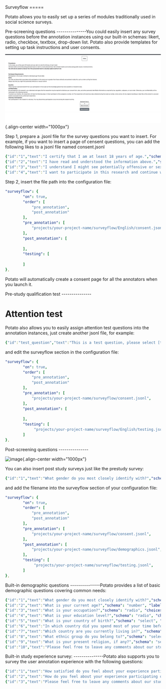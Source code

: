 Surveyflow =====

Potato allows you to easily set up a series of modules traditionally
used in social science surveys.

Pre-screening questions \-\-\-\-\-\-\-\-\-\-\-\-\-\--You could easily
insert any survey questions before the annotation instances using our
built-in schemas: likert, radio, checkbox, textbox, drop-down list.
Potato also provide templates for setting up task instructions and user
consents.

![image](img/screenshots/prescreening_questions.gif){.align-center
width="1000px"}

Step 1, prepare a .jsonl file for the survey questions you want to
insert. For example, if you want to insert a page of censent questions,
you can add the following likes to a jsonl file named consent.jsonl

``` YAML
{"id":"1","text":"I certify that I am at least 18 years of age.","schema": "radio", "choices": ["I agree", "I disagree"], "label_requirement": {"right_label":["I agree"]}}
{"id":"2","text":"I have read and understood the information above.","schema": "radio", "choices": ["Yes", "No"], "label_requirement": {"right_label":["Yes"]}}
{"id":"3","text":"I understand I might see potentially offensive or sexual content.","schema": "radio", "choices": ["Yes", "No"], "label_requirement": {"right_label":["Yes"]}}
{"id":"4","text":"I want to participate in this research and continue with the study.","schema": "radio", "choices": ["Yes", "No"], "label_requirement": {"right_label":["Yes"]}}
```

Step 2, insert the file path into the configuration file:

``` YAML
"surveyflow": {
        "on": true,
        "order": [
            "pre_annotation",
            "post_annotation"
        ],
        "pre_annotation": [
            "projects/your-project-name/surveyflow/English/consent.jsonl",
        ],
        "post_annotation": [

        ],
        "testing": [

        ]
},
```

Potato will automatically create a consent page for all the annotators
when you launch it.

Pre-study qualification test \-\-\-\-\-\-\-\-\-\-\-\-\-\--

# Attention test

Potato also allows you to easily assign attention test questions into
the annotation instances, just create another jsonl file, for example:

``` YAML
{"id":"test_question","text":"This is a test question, please select [test_question_choice].", "choices": ["1", "2", "3", "4", "5"]}
```

and edit the surveyflow section in the configuration file:

``` YAML
"surveyflow": {
        "on": true,
        "order": [
            "pre_annotation",
            "post_annotation"
        ],
        "pre_annotation": [
            "projects/your-project-name/surveyflow/consent.jsonl",
        ],
        "post_annotation": [

        ],
        "testing": [
             "projects/your-project-name/surveyflow/English/testing.jsonl",
        ]
},
```

Post-screening questions \-\-\-\-\-\-\-\-\-\-\-\-\-\--

![image](img/screenshots/postscreening_questions.gif){.align-center
width="1000px"}

You can also insert post study surveys just like the prestudy survey:

``` YAML
{"id":"1","text":"What gender do you most closely identify with?","schema": "radio", "choices": ["Male", "Female", "Non-binary"], "label_requirement": {"required":true}}
```

and add the filename into the surveyflow section of your configuration
file:

``` YAML
"surveyflow": {
        "on": true,
        "order": [
            "pre_annotation",
            "post_annotation"
        ],
        "pre_annotation": [
            "projects/your-project-name/surveyflow/consent.jsonl",
        ],
        "post_annotation": [
            "projects/your-project-name/surveyflow/demographics.jsonl",
        ],
        "testing": [
             "projects/your-project-name/surveyflow/testing.jsonl",
        ]
},
```

Built-in demographic questions \-\-\-\-\-\-\-\-\-\-\-\-\-\--Potato
provides a list of basic demographic questions covering common needs:

``` YAML
{"id":"1","text":"What gender do you most closely identify with?","schema": "radio", "choices": ["Male", "Female", "Non-binary"], "label_requirement": {"required":true}}
{"id":"2","text":"What is your current age?","schema": "number", "label_requirement": {"required":true}}
{"id":"3","text":"What is your occupation?","schema": "radio", "choices": ["Employed", "Unemployed", "Student", "Retired", "Homemaker", "Self-employed", "Other"], "label_requirement": {"required":true}}
{"id":"4","text":"What is your education level?","schema": "radio", "choices": ["Less than a high school diploma", "High school diploma or equivalent", "College degree", "Graduate degree", "Other"], "label_requirement": {"required":true}}
{"id":"5","text":"What is your country of birth?","schema": "select", "use_predefined_labels": "country", "label_requirement": {"required":true}}
{"id":"6","text":"In which country did you spend most of your time before you turned 18?","schema": "select", "use_predefined_labels": "country", "label_requirement": {"required":true}}
{"id":"7","text":"Which country are you currently living in?", "schema": "select", "use_predefined_labels": "country", "label_requirement": {"required":true}}
{"id":"8","text":"What ethnic group do you belong to?","schema": "select", "use_predefined_labels": "ethnicity", "label_requirement": {"required":true}}
{"id":"9","text":"What is your present religion, if any?","schema": "select", "use_predefined_labels": "religion", "label_requirement": {"required":true}}
{"id":"10","text":"Please feel free to leave any comments about our study (optional)","schema": "text"}
```

Built-in study experience survey: \-\-\-\-\-\-\-\-\-\-\-\-\-\--Potato
also supports you to survey the user annotation experience with the
following questions:

``` YAML
{"id":"1","text":"How satisfied do you feel about your experience participating our study?","schema": "radio", "choices": ["Not satisfied", "Satisfied", "Very satisfied"], "label_requirement": {"required":true}}
{"id":"2","text":"How do you feel about your experience participating our study compared with other studies?","schema": "radio", "choices": ["Much worse than others", "Worse than others", "Similar", "Better than others", "Much better than others"], "label_requirement": {"required":true}}
{"id":"3","text":"Please feel free to leave any comments about our study (optional)","schema": "text"}
```
